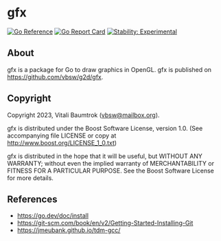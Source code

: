 # gfx

[![Go Reference](https://pkg.go.dev/badge/github.com/vbsw/g2d/gfx.svg)](https://pkg.go.dev/github.com/vbsw/g2d/gfx) [![Go Report Card](https://goreportcard.com/badge/github.com/vbsw/g2d/gfx)](https://goreportcard.com/report/github.com/vbsw/g2d/gfx) [![Stability: Experimental](https://masterminds.github.io/stability/experimental.svg)](https://masterminds.github.io/stability/experimental.html)

## About
gfx is a package for Go to draw graphics in OpenGL. gfx is published on <https://github.com/vbsw/g2d/gfx>.

## Copyright
Copyright 2023, Vitali Baumtrok (vbsw@mailbox.org).

gfx is distributed under the Boost Software License, version 1.0. (See accompanying file LICENSE or copy at http://www.boost.org/LICENSE_1_0.txt)

gfx is distributed in the hope that it will be useful, but WITHOUT ANY WARRANTY; without even the implied warranty of MERCHANTABILITY or FITNESS FOR A PARTICULAR PURPOSE. See the Boost Software License for more details.

## References
- https://go.dev/doc/install
- https://git-scm.com/book/en/v2/Getting-Started-Installing-Git
- https://jmeubank.github.io/tdm-gcc/
